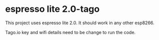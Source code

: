 # espresso lite 2.0-tago

This project uses espresso lite 2.0.
It should work in any other esp8266.

Tago.io key and wifi details need to be change to run the code.
